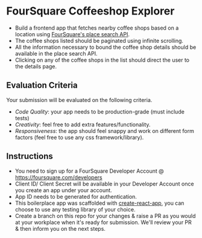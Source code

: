 # FourSquare Coffeeshop Explorer

- Build a frontend app that fetches nearby coffee shops based on a location using [FourSquare's place search API](https://developer.foursquare.com/reference/place-search).
- The coffee shops listed should be paginated using infinite scrolling.
- All the information necessary to bound the coffee shop details should be available in the place search API.
- Clicking on any of the coffee shops in the list should direct the user to the details page.

## Evaluation Criteria

Your submission will be evaluated on the following criteria.

- _Code Quality_: your app needs to be production-grade (must include tests)
- _Creativity_: feel free to add extra features/functionality. 
- _Responsiveness_: the app should feel snappy and work on different form factors (feel free to use any css framework/library).

## Instructions

- You need to sign up for a FourSquare Developer Account @ https://foursquare.com/developers
- Client ID/ Client Secret will be available in your Developer Account once you create an app under your account.
- App ID needs to be generated for authentication.
- This boilerplace app was scaffolded with [create-react-app](https://create-react-app.dev/), you can choose to use any testing library of your choice.
- Create a branch on this repo for your changes & raise a PR as you would at your workplace when it's ready for submission. We'll review your PR & then inform you on the next steps.
